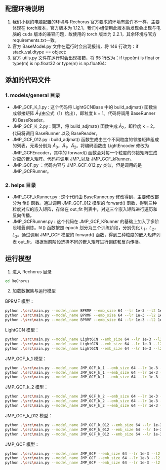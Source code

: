## 配置环境说明

1. 我们小组的电脑配置的环境与 Rechorus 官方要求的环境有些许不一样，主要体现在 torch版本，官方版本为 1.12.1，我们小组使用此版本后发现会出现与电脑的 cuda 版本的兼容问题，故使用的 torch 版本为 2.2.1，其余环境与官方 requirements.txt一致。
2. 官方 BaseModel.py  文件在运行时会出现报错，将 146 行改为：if stack_val.dtype == object: 
3. 官方 utils.py 文件在运行时会出现报错，将 65 行改为：if type(m) is float or type(m) is np.float32 or type(m) is np.float64:

## 添加的代码文件

### 1. models/general 目录

- JMP\_GCF\_K\_1.py : 这个代码将 LightGCNBase 中的 build\_adjmat() 函数生成邻接矩阵 $\hat{A}_1$(由公式（1）给出），即粒度 k = 1。代码将调用 BaseRunner 和 BaseReader。
- JMP\_GCF\_K\_2.py : 同理，将 build\_adjmat() 函数生成 $\hat{A}_2$，即粒度 k = 2。代码将调用 BaseRunner 以及 BaseReader。
- JMP\_GCF\_012.py : build\_adjmat() 函数生成由三个不同粒度的邻接矩阵组成的列表，元素分别为 $\hat{A}_0$，$\hat{A}_1$，$\hat{A}_2$。将编码函数由 LightEncoder 修改为 JMP\_GCFEncoder，其中的 forward() 函数会对每一个粒度的邻接矩阵生成对应的嵌入矩阵。代码将调用 JMP_以及 JMP\_GCF\_kRunner。
- JMP\_GCF.py ：代码内容与 JMP\_GCF\_012.py 类似，但是调用的是 JMP_GCFRunner。

### 2. helps 目录

- JMP\_GCF\_kRunner.py : 这个代码由 BaseRunner.py 修改得到，主要修改部分为 fit() 函数。通过调用 JMP\_GCF\_012 模型的 forward() 函数，得到三种粒度对应的嵌入矩阵，存储在 out\_fit 列表中，对这三个嵌入矩阵进行遍历和反向传播。
- JMP\_GCFRunner.py : 这个代码在 JMP\_GCF\_KRunner 的基础上加入了多阶段堆叠训练。fit() 函数按照 epoch 划分为三个训练阶段，分别优化 $L_1$，$L_2$，$L_3$。通过调用 JMP\_GCF 模型的 forward() 函数，得到三种粒度的嵌入矩阵列表 out\_fit，根据当前阶段选择不同的嵌入矩阵进行训练和反向传播。

## 运行模型

1. 进入 Rechorus 目录

```sh
cd ReChorus
```

2. 加载数据集与运行模型

BPRMF 模型：

```sh
python .\src\main.py --model_name BPRMF --emb_size 64 --lr 1e-3 --l2 1e-06  --dataset Grocery_and_Gourmet_Food --gpu "0" --num_workers 0
python .\src\main.py --model_name BPRMF --emb_size 64 --lr 1e-3 --l2 1e-06  --dataset MIND_Large\MINDTOPK --gpu "0" --num_workers 0
python .\src\main.py --model_name BPRMF --emb_size 64 --lr 1e-3 --l2 1e-06  --dataset MovieLens_1M\ML_1MTOPK --gpu "0" --num_workers 0
```

LightGCN 模型：

```sh
python .\src\main.py --model_name LightGCN --emb_size 64 --lr 1e-3 --l2 1e-06  --dataset Grocery_and_Gourmet_Food --gpu "0" --num_workers 0
python .\src\main.py --model_name LightGCN --emb_size 64 --lr 1e-3 --l2 1e-06  --dataset MIND_Large\MINDTOPK --gpu "0" --num_workers 0
python .\src\main.py --model_name LightGCN --emb_size 64 --lr 1e-3 --l2 1e-06  --dataset MovieLens_1M\ML_1MTOPK --gpu "0" --num_workers 0
```

JMP_GCF_k_1 模型：

```sh
python .\src\main.py --model_name JMP_GCF_k_1 --emb_size 64 --lr 1e-3 --l2 1e-06  --dataset Grocery_and_Gourmet_Food --gpu "0" --num_workers 0
python .\src\main.py --model_name JMP_GCF_k_1 --emb_size 64 --lr 1e-3 --l2 1e-06  --dataset MIND_Large\MINDTOPK --gpu "0" --num_workers 0
python .\src\main.py --model_name JMP_GCF_k_1 --emb_size 64 --lr 1e-3 --l2 1e-06  --dataset MovieLens_1M\ML_1MTOPK --gpu "0" --num_workers 0
```

JMP_GCF_k_2 模型：

```sh
python .\src\main.py --model_name JMP_GCF_k_2 --emb_size 64 --lr 1e-3 --l2 1e-06  --dataset Grocery_and_Gourmet_Food --gpu "0" --num_workers 0
python .\src\main.py --model_name JMP_GCF_k_2 --emb_size 64 --lr 1e-3 --l2 1e-06  --dataset MIND_Large\MINDTOPK --gpu "0" --num_workers 0
python .\src\main.py --model_name JMP_GCF_k_2 --emb_size 64 --lr 1e-3 --l2 1e-06  --dataset MovieLens_1M\ML_1MTOPK --gpu "0" --num_workers 0
```

JMP_GCF_k_012 模型：

```sh
python .\src\main.py --model_name JMP_GCF_k_012 --emb_size 64 --lr 1e-3 --l2 1e-06  --dataset Grocery_and_Gourmet_Food --gpu "0" --num_workers 0
python .\src\main.py --model_name JMP_GCF_k_012 --emb_size 64 --lr 1e-3 --l2 1e-06  --dataset MIND_Large\MINDTOPK --gpu "0" --num_workers 0
python .\src\main.py --model_name JMP_GCF_k_012 --emb_size 64 --lr 1e-3 --l2 1e-06  --dataset MovieLens_1M\ML_1MTOPK --gpu "0" --num_workers 0
```

JMP_GCF 模型：

```sh
python .\src\main.py --model_name JMP_GCF --emb_size 64 --lr 1e-3 --l2 1e-06  --dataset Grocery_and_Gourmet_Food --gpu "0" --num_workers 0
python .\src\main.py --model_name JMP_GCF --emb_size 64 --lr 1e-3 --l2 1e-06  --dataset MIND_Large\MINDTOPK --gpu "0" --num_workers 0
python .\src\main.py --model_name JMP_GCF --emb_size 64 --lr 1e-3 --l2 1e-06  --dataset MovieLens_1M\ML_1MTOPK --gpu "0" --num_workers 0
```
